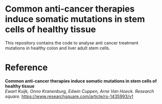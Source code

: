 Common anti-cancer therapies induce somatic mutations in stem cells of healthy tissue
================
  
This repository contains the code to analyse anti cancer treatment mutations in healthy colon and liver adult stem cells.

# Reference

**Common anti-cancer therapies induce somatic mutations in stem cells of healthy tissue**  
  *Ewart Kuijk, Onno Kranenburg, Edwin Cuppen, Arne Van Hoeck. Research square.* <https://www.researchsquare.com/article/rs-1435993/v1>
  
